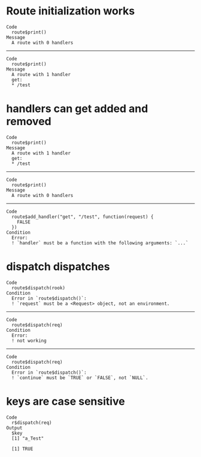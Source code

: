 # Route initialization works

    Code
      route$print()
    Message
      A route with 0 handlers

---

    Code
      route$print()
    Message
      A route with 1 handler
      get:
      * /test

# handlers can get added and removed

    Code
      route$print()
    Message
      A route with 1 handler
      get:
      * /test

---

    Code
      route$print()
    Message
      A route with 0 handlers

---

    Code
      route$add_handler("get", "/test", function(request) {
        FALSE
      })
    Condition
      Error:
      ! `handler` must be a function with the following arguments: `...`

# dispatch dispatches

    Code
      route$dispatch(rook)
    Condition
      Error in `route$dispatch()`:
      ! `request` must be a <Request> object, not an environment.

---

    Code
      route$dispatch(req)
    Condition
      Error:
      ! not working

---

    Code
      route$dispatch(req)
    Condition
      Error in `route$dispatch()`:
      ! `continue` must be `TRUE` or `FALSE`, not `NULL`.

# keys are case sensitive

    Code
      r$dispatch(req)
    Output
      $key
      [1] "a_Test"
      
      [1] TRUE

